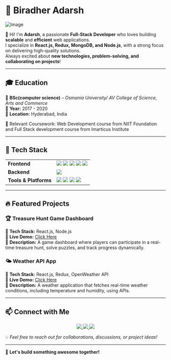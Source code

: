 # 🚀 Biradher Adarsh  

![Image](https://github.com/user-attachments/assets/5528604d-b3b9-4a66-91ca-48394c7c567a)  

👋 Hi! I'm **Adarsh**, a passionate **Full-Stack Developer** who loves building **scalable** and **efficient** web applications.  
I specialize in **React.js, Redux, MongoDB, and Node.js**, with a strong focus on delivering high-quality solutions.  
Always excited about **new technologies, problem-solving, and collaborating on projects**!  

---

## 🎓 Education  

📖 **BSc(computer science)** – *Osmania University/ AV College of Science, Arts and Commerce*  
📅 **Year:** 2017 - 2020  
📍 **Location:** Hyderabad, India  

🔹 Relevant Coursework: Web Development course from NIIT Foundation and Full Stack development course from Imarticus Institute   

---

## 🚀 Tech Stack  

<table>
  <tr>
    <td><strong>Frontend</strong></td>
    <td>
      <img src="https://img.shields.io/badge/React-20232A?style=for-the-badge&logo=react&logoColor=61DAFB" />
      <img src="https://img.shields.io/badge/Redux-764ABC?style=for-the-badge&logo=redux&logoColor=white" />
      <img src="https://img.shields.io/badge/HTML5-E34F26?style=for-the-badge&logo=html5&logoColor=white" />
      <img src="https://img.shields.io/badge/CSS3-1572B6?style=for-the-badge&logo=css3&logoColor=white" />
      <img src="https://img.shields.io/badge/JavaScript-F7DF1E?style=for-the-badge&logo=javascript&logoColor=black" />
    </td>
  </tr>
  <tr>
    <td><strong>Backend</strong></td>
    <td>
      <img src="https://img.shields.io/badge/MongoDB-47A248?style=for-the-badge&logo=mongodb&logoColor=white" />
    </td>
  </tr>
  <tr>
    <td><strong>Tools & Platforms</strong></td>
    <td>
      <img src="https://img.shields.io/badge/Git-F05032?style=for-the-badge&logo=git&logoColor=white" />
      <img src="https://img.shields.io/badge/GitHub-181717?style=for-the-badge&logo=github&logoColor=white" />
      <img src="https://img.shields.io/badge/VS%20Code-007ACC?style=for-the-badge&logo=visual-studio-code&logoColor=white" />
      <img src="https://img.shields.io/badge/Postman-FF6C37?style=for-the-badge&logo=postman&logoColor=white" />
    </td>
  </tr>
</table>  

---

## 🔥 Featured Projects  

### 🏆 **Treasure Hunt Game Dashboard**  
📌 **Tech Stack:** React.js, Node.js  
🔗 **Live Demo:** [Click Here](https://treasure-hunt-ebon.vercel.app/home)  
📜 **Description:** A game dashboard where players can participate in a real-time treasure hunt, solve puzzles, and track progress dynamically.  

### 🌤 **Weather API App**  
📌 **Tech Stack:** React.js, Redux, OpenWeather API  
🔗 **Live Demo:** [Click Here](https://github.com/massadarsh/weather-app)  
📜 **Description:** A weather application that fetches real-time weather conditions, including temperature and humidity, using APIs.  

---

## 📫 Connect with Me  

<p align="center">
  <a href="https://github.com/massadarsh">
    <img src="https://img.shields.io/badge/GitHub-181717?style=for-the-badge&logo=github&logoColor=white" />
  </a>
  <a href="https://www.linkedin.com/in/biradher-adarsh-b1880a20a/">
    <img src="https://img.shields.io/badge/LinkedIn-0A66C2?style=for-the-badge&logo=linkedin&logoColor=white" />
  </a>
  <a href="mailto:adarshbradhar341@gmail.com">
    <img src="https://img.shields.io/badge/Email-D14836?style=for-the-badge&logo=gmail&logoColor=white" />
  </a>
</p>  

💡 *Feel free to reach out for collaborations, discussions, or project ideas!*  

---

🚀 **Let's build something awesome together!**  
